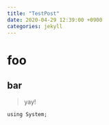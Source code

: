 ```yaml
---
title: "TestPost"
date: 2020-04-29 12:39:00 +0900
categories: jekyll 
---
```


# foo

## bar

> yay!

```
using System;
```
